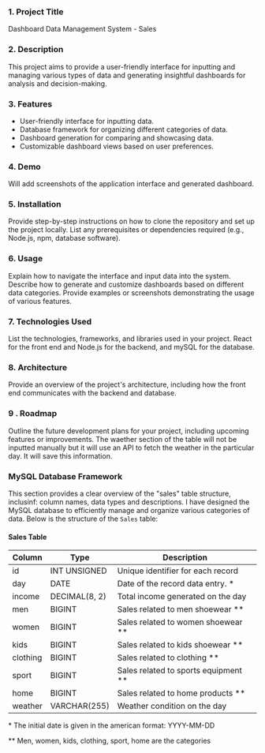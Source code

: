 ### 1. Project Title

Dashboard Data Management System - Sales

### 2. Description

This project aims to provide a user-friendly interface for inputting and managing various types of data and generating insightful dashboards for analysis and decision-making.

### 3. Features

- User-friendly interface for inputting data.
- Database framework for organizing different categories of data.
- Dashboard generation for comparing and showcasing data.
- Customizable dashboard views based on user preferences.

### 4. Demo

Will add screenshots of the application interface and generated dashboard.

### 5. Installation

Provide step-by-step instructions on how to clone the repository and set up the project locally.
List any prerequisites or dependencies required (e.g., Node.js, npm, database software).

### 6. Usage

Explain how to navigate the interface and input data into the system.
Describe how to generate and customize dashboards based on different data categories.
Provide examples or screenshots demonstrating the usage of various features.

### 7. Technologies Used

List the technologies, frameworks, and libraries used in your project. React for the front end and Node.js for the backend, and mySQL for the database.

### 8. Architecture

Provide an overview of the project's architecture, including how the front end communicates with the backend and database.

### 9 . Roadmap

Outline the future development plans for your project, including upcoming features or improvements.
The waether section of the table will not be inputted manually but it will use an API to fetch the weather in the particular day. It will save this information.

### MySQL Database Framework

This section provides a clear overview of the "sales" table structure, inclusinf: column names, data types and descriptions.
I have designed the MySQL database to efficiently manage and organize various categories of data. Below is the structure of the `Sales` table:

#### Sales Table

| Column   | Type          | Description                            |
| -------- | ------------- | -------------------------------------- |
| id       | INT UNSIGNED  | Unique identifier for each record      |
| day      | DATE          | Date of the record data entry. \*      |
| income   | DECIMAL(8, 2) | Total income generated on the day      |
| men      | BIGINT        | Sales related to men shoewear \*\*     |
| women    | BIGINT        | Sales related to women shoewear \*\*   |
| kids     | BIGINT        | Sales related to kids shoewear \*\*    |
| clothing | BIGINT        | Sales related to clothing \*\*         |
| sport    | BIGINT        | Sales related to sports equipment \*\* |
| home     | BIGINT        | Sales related to home products \*\*    |
| weather  | VARCHAR(255)  | Weather condition on the day           |

\* The initial date is given in the american format: YYYY-MM-DD

\*\* Men, women, kids, clothing, sport, home are the categories
